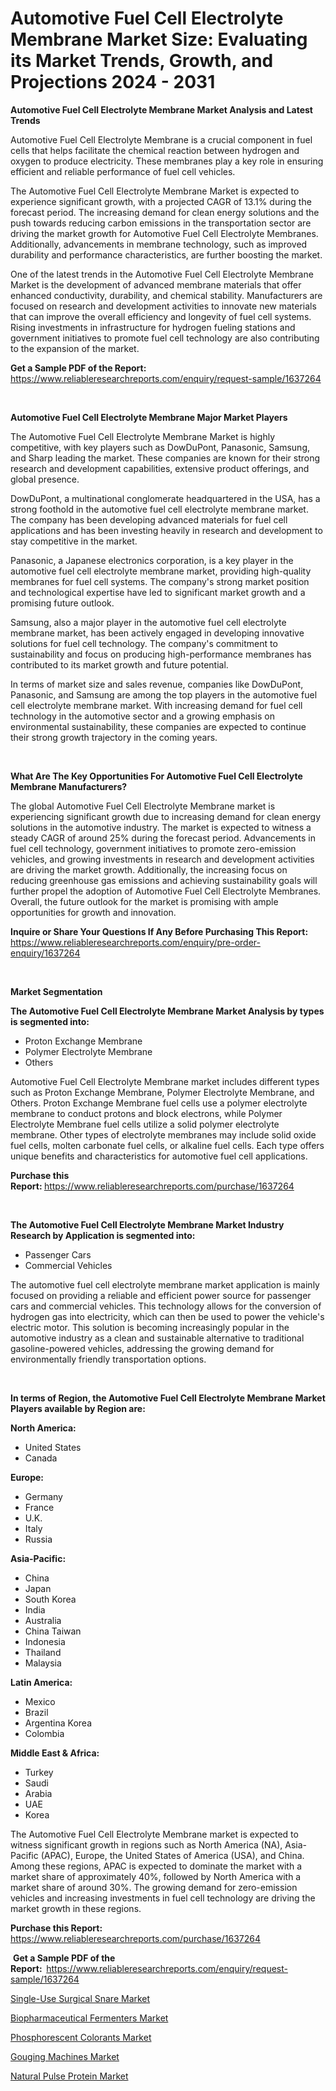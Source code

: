 <p><h1>Automotive Fuel Cell Electrolyte Membrane Market Size: Evaluating its Market Trends, Growth, and Projections 2024 - 2031</h1></p><p><strong>Automotive Fuel Cell Electrolyte Membrane Market Analysis and Latest Trends</strong></p>
<p><p>Automotive Fuel Cell Electrolyte Membrane is a crucial component in fuel cells that helps facilitate the chemical reaction between hydrogen and oxygen to produce electricity. These membranes play a key role in ensuring efficient and reliable performance of fuel cell vehicles.</p><p>The Automotive Fuel Cell Electrolyte Membrane Market is expected to experience significant growth, with a projected CAGR of 13.1% during the forecast period. The increasing demand for clean energy solutions and the push towards reducing carbon emissions in the transportation sector are driving the market growth for Automotive Fuel Cell Electrolyte Membranes. Additionally, advancements in membrane technology, such as improved durability and performance characteristics, are further boosting the market.</p><p>One of the latest trends in the Automotive Fuel Cell Electrolyte Membrane Market is the development of advanced membrane materials that offer enhanced conductivity, durability, and chemical stability. Manufacturers are focused on research and development activities to innovate new materials that can improve the overall efficiency and longevity of fuel cell systems. Rising investments in infrastructure for hydrogen fueling stations and government initiatives to promote fuel cell technology are also contributing to the expansion of the market.</p></p>
<p><strong>Get a Sample PDF of the Report:&nbsp;</strong> <a href="https://www.reliableresearchreports.com/enquiry/request-sample/1637264">https://www.reliableresearchreports.com/enquiry/request-sample/1637264</a></p>
<p>&nbsp;</p>
<p><strong>Automotive Fuel Cell Electrolyte Membrane Major Market Players</strong></p>
<p><p>The Automotive Fuel Cell Electrolyte Membrane Market is highly competitive, with key players such as DowDuPont, Panasonic, Samsung, and Sharp leading the market. These companies are known for their strong research and development capabilities, extensive product offerings, and global presence.</p><p>DowDuPont, a multinational conglomerate headquartered in the USA, has a strong foothold in the automotive fuel cell electrolyte membrane market. The company has been developing advanced materials for fuel cell applications and has been investing heavily in research and development to stay competitive in the market.</p><p>Panasonic, a Japanese electronics corporation, is a key player in the automotive fuel cell electrolyte membrane market, providing high-quality membranes for fuel cell systems. The company's strong market position and technological expertise have led to significant market growth and a promising future outlook.</p><p>Samsung, also a major player in the automotive fuel cell electrolyte membrane market, has been actively engaged in developing innovative solutions for fuel cell technology. The company's commitment to sustainability and focus on producing high-performance membranes has contributed to its market growth and future potential.</p><p>In terms of market size and sales revenue, companies like DowDuPont, Panasonic, and Samsung are among the top players in the automotive fuel cell electrolyte membrane market. With increasing demand for fuel cell technology in the automotive sector and a growing emphasis on environmental sustainability, these companies are expected to continue their strong growth trajectory in the coming years.</p></p>
<p>&nbsp;</p>
<p><strong>What Are The Key Opportunities For Automotive Fuel Cell Electrolyte Membrane Manufacturers?</strong></p>
<p><p>The global Automotive Fuel Cell Electrolyte Membrane market is experiencing significant growth due to increasing demand for clean energy solutions in the automotive industry. The market is expected to witness a steady CAGR of around 25% during the forecast period. Advancements in fuel cell technology, government initiatives to promote zero-emission vehicles, and growing investments in research and development activities are driving the market growth. Additionally, the increasing focus on reducing greenhouse gas emissions and achieving sustainability goals will further propel the adoption of Automotive Fuel Cell Electrolyte Membranes. Overall, the future outlook for the market is promising with ample opportunities for growth and innovation.</p></p>
<p><strong>Inquire or Share Your Questions If Any Before Purchasing This Report:</strong> <a href="https://www.reliableresearchreports.com/enquiry/pre-order-enquiry/1637264">https://www.reliableresearchreports.com/enquiry/pre-order-enquiry/1637264</a></p>
<p>&nbsp;</p>
<p><strong>Market Segmentation</strong></p>
<p><strong>The Automotive Fuel Cell Electrolyte Membrane Market Analysis by types is segmented into:</strong></p>
<p><ul><li>Proton Exchange Membrane</li><li>Polymer Electrolyte Membrane</li><li>Others</li></ul></p>
<p><p>Automotive Fuel Cell Electrolyte Membrane market includes different types such as Proton Exchange Membrane, Polymer Electrolyte Membrane, and Others. Proton Exchange Membrane fuel cells use a polymer electrolyte membrane to conduct protons and block electrons, while Polymer Electrolyte Membrane fuel cells utilize a solid polymer electrolyte membrane. Other types of electrolyte membranes may include solid oxide fuel cells, molten carbonate fuel cells, or alkaline fuel cells. Each type offers unique benefits and characteristics for automotive fuel cell applications.</p></p>
<p><strong>Purchase this Report:&nbsp;</strong><a href="https://www.reliableresearchreports.com/purchase/1637264">https://www.reliableresearchreports.com/purchase/1637264</a></p>
<p>&nbsp;</p>
<p><strong>The Automotive Fuel Cell Electrolyte Membrane Market Industry Research by Application is segmented into:</strong></p>
<p><ul><li>Passenger Cars</li><li>Commercial Vehicles</li></ul></p>
<p><p>The automotive fuel cell electrolyte membrane market application is mainly focused on providing a reliable and efficient power source for passenger cars and commercial vehicles. This technology allows for the conversion of hydrogen gas into electricity, which can then be used to power the vehicle's electric motor. This solution is becoming increasingly popular in the automotive industry as a clean and sustainable alternative to traditional gasoline-powered vehicles, addressing the growing demand for environmentally friendly transportation options.</p></p>
<p>&nbsp;</p>
<p><strong>In terms of Region, the Automotive Fuel Cell Electrolyte Membrane Market Players available by Region are:</strong></p>
<p>
    <p> <strong> North America: </strong>
        <ul>
            <li>United States</li>
            <li>Canada</li>
        </ul>
        </p> 
    <p> <strong> Europe: </strong>
        <ul>
            <li>Germany</li>
            <li>France</li>
            <li>U.K.</li>
            <li>Italy</li>
            <li>Russia</li>
        </ul>
        </p> 
    <p> <strong> Asia-Pacific: </strong>
        <ul>
            <li>China</li>
            <li>Japan</li>
            <li>South Korea</li>
            <li>India</li>
            <li>Australia</li>
            <li>China Taiwan</li>
            <li>Indonesia</li>
            <li>Thailand</li>
            <li>Malaysia</li>
        </ul>
        </p> 
    <p> <strong> Latin America: </strong>
        <ul>
            <li>Mexico</li>
            <li>Brazil</li>
            <li>Argentina Korea</li>
            <li>Colombia</li>
        </ul>
        </p> 
    <p> <strong> Middle East & Africa: </strong>
        <ul>
            <li>Turkey</li>
            <li>Saudi</li>
            <li>Arabia</li>
            <li>UAE</li>
            <li>Korea</li>
        </ul>
    </p>
    </p>
<p><p>The Automotive Fuel Cell Electrolyte Membrane market is expected to witness significant growth in regions such as North America (NA), Asia-Pacific (APAC), Europe, the United States of America (USA), and China. Among these regions, APAC is expected to dominate the market with a market share of approximately 40%, followed by North America with a market share of around 30%. The growing demand for zero-emission vehicles and increasing investments in fuel cell technology are driving the market growth in these regions.</p></p>
<p><strong>Purchase this Report: </strong><a href="https://www.reliableresearchreports.com/purchase/1637264">https://www.reliableresearchreports.com/purchase/1637264</a></p>
<p>&nbsp;<strong>Get a Sample PDF of the Report:&nbsp;&nbsp;</strong><a href="https://www.reliableresearchreports.com/enquiry/request-sample/1637264">https://www.reliableresearchreports.com/enquiry/request-sample/1637264</a></p>
<p><strong></strong></p>
<p><p><a href="https://github.com/marloy8/Market-Research-Report-List-3/blob/main/single-use-surgical-snare-market.md">Single-Use Surgical Snare Market</a></p><p><a href="https://github.com/WillieWoodard/Market-Research-Report-List-3/blob/main/biopharmaceutical-fermenters-market.md">Biopharmaceutical Fermenters Market</a></p><p><a href="https://issuu.com/reportprime-2/docs/phosphorescent-colorants-market-size-2030.pptx">Phosphorescent Colorants Market</a></p><p><a href="https://issuu.com/reportprime-2/docs/gouging-machines-market-size-2030.pptx">Gouging Machines Market</a></p><p><a href="https://github.com/Sarissaschmalingtr6fz2739/Market-Research-Report-List-1/blob/main/natural-pulse-protein-market.md">Natural Pulse Protein Market</a></p></p>